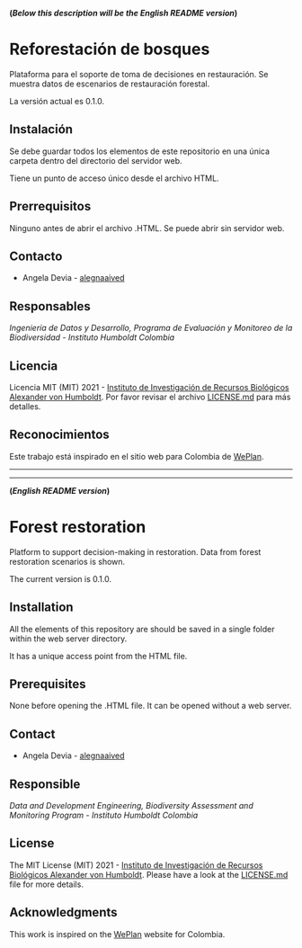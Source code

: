 **(_Below this description will be the English README version_)**

# Reforestación de bosques

Plataforma para el soporte de toma de decisiones en restauración. Se muestra datos de escenarios de restauración forestal.

La versión actual es 0.1.0.


## Instalación

Se debe guardar todos los elementos de este repositorio en una única carpeta dentro del directorio del servidor web.

Tiene un punto de acceso único desde el archivo HTML.

## Prerrequisitos

Ninguno antes de abrir el archivo .HTML. Se puede abrir sin servidor web.

## Contacto

- Angela Devia - [alegnaaived](https://github.com/alegnaaived)

## Responsables

_Ingeniería de Datos y Desarrollo, Programa de Evaluación y Monitoreo de la Biodiversidad - Instituto Humboldt Colombia_

## Licencia
Licencia MIT (MIT) 2021 - [Instituto de Investigación de Recursos Biológicos Alexander von Humboldt](http://humboldt.org.co). Por favor revisar el archivo [LICENSE.md](LICENSE.md) para más detalles.

## Reconocimientos

Este trabajo está inspirado en el sitio web para Colombia de [WePlan](http://weplan-forests.org/flrp/exploreopt.php?analysis=COL_v002).

---
---

**(_English README version_)**

# Forest restoration

Platform to support decision-making in restoration. Data from forest restoration scenarios is shown.

The current version is 0.1.0.


## Installation

All the elements of this repository are should be saved in a single folder within the web server directory.

It has a unique access point from the HTML file.

## Prerequisites

None before opening the .HTML file. It can be opened without a web server.

## Contact

- Angela Devia - [alegnaaived](https://github.com/alegnaaived)

## Responsible

_Data and Development Engineering, Biodiversity Assessment and Monitoring Program - Instituto Humboldt Colombia_

## License
The MIT License (MIT) 2021 - [Instituto de Investigación de Recursos Biológicos Alexander von Humboldt](http://humboldt.org.co). Please have a look at the [LICENSE.md](LICENSE.md) file for more details.

## Acknowledgments

This work is inspired on the [WePlan](http://weplan-forests.org/flrp/exploreopt.php?analysis=COL_v002) website for Colombia.
